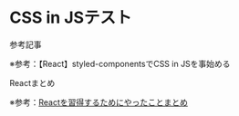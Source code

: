 # CSS in JSテスト

参考記事

※参考：【React】styled-componentsでCSS in JSを事始める

Reactまとめ

※参考：[Reactを習得するためにやったことまとめ](https://qiita.com/i-ryo/items/1573b71313e1b3660c04)